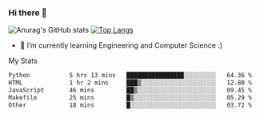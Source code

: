### Hi there 👋

![Anurag's GitHub stats](https://github-readme-stats.vercel.app/api?username=MatteoIorio11&show_icons=true&theme=dark) 
[![Top Langs](https://github-readme-stats.vercel.app/api/top-langs/?username=MatteoIorio11&theme=dark)](https://github.com/MatteoIorio11/github-readme-stats)

- 🌱 I’m currently learning Engineering and Computer Science :)

<!--
**MatteoIorio11/MatteoIorio11** is a ✨ _special_ ✨ repository because its `README.md` (this file) appears on your GitHub profile.

Here are some ideas to get you started:

- 🔭 I’m currently working on ...
- 🌱 I’m currently learning ...
- 👯 I’m looking to collaborate on ...
- 🤔 I’m looking for help with ...
- 💬 Ask me about ...
- 📫 How to reach me: ...
- 😄 Pronouns: ...
- ⚡ Fun fact: ...
-->
My Stats
<!--START_SECTION:waka-->

```txt
Python           5 hrs 13 mins   ████████████████░░░░░░░░░   64.36 %
HTML             1 hr 2 mins     ███▒░░░░░░░░░░░░░░░░░░░░░   12.80 %
JavaScript       46 mins         ██▒░░░░░░░░░░░░░░░░░░░░░░   09.45 %
Makefile         25 mins         █▒░░░░░░░░░░░░░░░░░░░░░░░   05.29 %
Other            18 mins         █░░░░░░░░░░░░░░░░░░░░░░░░   03.72 %
```

<!--END_SECTION:waka-->
